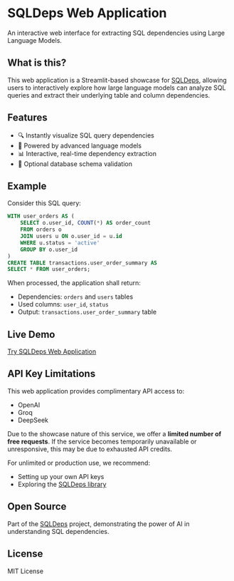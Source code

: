 # SQLDeps Web Application

An interactive web interface for extracting SQL dependencies using Large Language Models.

## What is this?

This web application is a Streamlit-based showcase for [SQLDeps](https://github.com/glue-lab/sqldeps),
allowing users to interactively explore how large language models can analyze SQL queries and extract
their underlying table and column dependencies.

## Features

- 🔍 Instantly visualize SQL query dependencies
- 🤖 Powered by advanced language models
- 📊 Interactive, real-time dependency extraction
- 💾 Optional database schema validation

## Example

Consider this SQL query:

```sql
WITH user_orders AS (
    SELECT o.user_id, COUNT(*) AS order_count 
    FROM orders o 
    JOIN users u ON o.user_id = u.id 
    WHERE u.status = 'active' 
    GROUP BY o.user_id
)
CREATE TABLE transactions.user_order_summary AS 
SELECT * FROM user_orders;
```

When processed, the application shall return:
- Dependencies: `orders` and `users` tables
- Used columns: `user_id`, `status`
- Output: `transactions.user_order_summary` table

## Live Demo

[Try SQLDeps Web Application](https://sqldeps.streamlit.app)

## API Key Limitations

This web application provides complimentary API access to:
- OpenAI
- Groq
- DeepSeek

Due to the showcase nature of this service, we offer a **limited number of free requests**. If the service becomes temporarily unavailable or unresponsive, this may be due to exhausted API credits.

For unlimited or production use, we recommend:
- Setting up your own API keys
- Exploring the [SQLDeps library](https://github.com/glue-lab/sqldeps)

## Open Source

Part of the [SQLDeps](https://github.com/glue-lab/sqldeps) project,
demonstrating the power of AI in understanding SQL dependencies.

## License

MIT License
